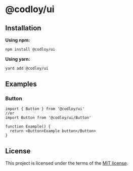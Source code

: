 # @codloy/ui

## Installation

**Using npm:**

```sh
npm install @codloy/ui
```

**Using yarn:**

```sh
yard add @codloy/ui
```

## Examples

### Button

```
import { Button } from '@codloy/ui'
//or
import Button from '@codloy/ui/Button'

function Example() {
  return <Button>Example button</Button>
}
```

## License

This project is licensed under the terms of the
[MIT license](/LICENSE).
